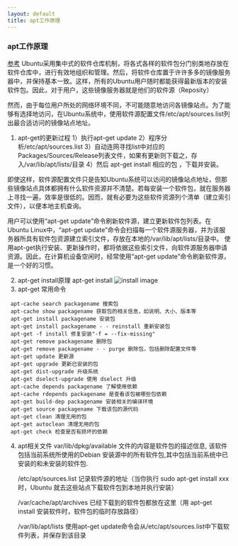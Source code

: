 ```yaml
---
layout: default
title: apt工作原理
---
```


### apt工作原理
[参考](https://www.jianshu.com/p/fb337765c2c2)
Ubuntu采用集中式的软件仓库机制，将各式各样的软件包分门别类地存放在软件仓库中，进行有效地组织和管理。然后，将软件仓库置于许许多多的镜像服务器中，并保持基本一致。这样，所有的Ubuntu用户随时都能获得最新版本的安装软件包。因此，对于用户，这些镜像服务器就是他们的软件源（Reposity）

然而，由于每位用户所处的网络环境不同，不可能随意地访问各镜像站点。为了能够有选择地访问，在Ubuntu系统中，使用软件源配置文件/etc/apt/sources.list列出最合适访问的镜像站点地址。

1. apt-get的更新过程
   1）执行apt-get update
   2）程序分析/etc/apt/sources.list
   3）自动连网寻找list中对应的Packages/Sources/Release列表文件，如果有更新则下载之，存入/var/lib/apt/lists/目录
   4）然后 apt-get install 相应的包 ，下载并安装。

即使这样，软件源配置文件只是告知Ubuntu系统可以访问的镜像站点地址，但那些镜像站点具体都拥有什么软件资源并不清楚。若每安装一个软件包，就在服务器上寻找一遍，效率是很低的。因而，就有必要为这些软件资源列个清单（建立索引文件），以便本地主机查询。

用户可以使用“apt-get update”命令刷新软件源，建立更新软件包列表。在Ubuntu Linux中，“apt-get update”命令会扫描每一个软件源服务器，并为该服务器所具有软件包资源建立索引文件，存放在本地的/var/lib/apt/lists/目录中。 使用apt-get执行安装、更新操作时，都将依据这些索引文件，向软件源服务器申请资源。因此，在计算机设备空闲时，经常使用“apt-get update”命令刷新软件源，是一个好的习惯。

2. apt-get install原理
   apt-get install
   ![install image](https://upload-images.jianshu.io/upload_images/1446087-28364955d235f67c.png?imageMogr2/auto-orient/strip|imageView2/2/format/webp)
3. apt-get 常用命令
  ```shell
   apt-cache search packagename 搜索包
   apt-cache show packagename 获取包的相关信息，如说明、大小、版本等
   apt-get install packagename 安装包
   apt-get install packagename - - reinstall 重新安装包
   apt-get -f install 修复安装"-f = --fix-missing"
   apt-get remove packagename 删除包
   apt-get remove packagename - - purge 删除包，包括删除配置文件等
   apt-get update 更新源
   apt-get upgrade 更新已安装的包
   apt-get dist-upgrade 升级系统
   apt-get dselect-upgrade 使用 dselect 升级
   apt-cache depends packagename 了解使用依赖
   apt-cache rdepends packagename 是查看该包被哪些包依赖
   apt-get build-dep packagename 安装相关的编译环境
   apt-get source packagename 下载该包的源代码
   apt-get clean 清理无用的包
   apt-get autoclean 清理无用的包
   apt-get check 检查是否有损坏的依赖
  ```
4. apt相关文件
   var/lib/dpkg/available 文件的内容是软件包的描述信息, 该软件包括当前系统所使用的Debian 安装源中的所有软件包,其中包括当前系统中已安装的和未安装的软件包.

   /etc/apt/sources.list 记录软件源的地址（当你执行 sudo apt-get install xxx 时，Ubuntu 就去这些站点下载软件包到本地并执行安装）

   /var/cache/apt/archives 已经下载到的软件包都放在这里（用 apt-get install 安装软件时，软件包的临时存放路径）

   /var/lib/apt/lists 使用apt-get update命令会从/etc/apt/sources.list中下载软件列表，并保存到该目录